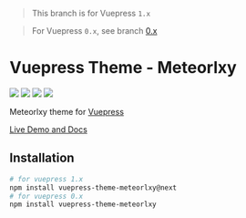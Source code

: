> This branch is for Vuepress `1.x`

> For Vuepress `0.x`, see branch [0.x](https://github.com/meteorlxy/vuepress-theme-meteorlxy/tree/0.x)

# Vuepress Theme - Meteorlxy

![](https://img.shields.io/circleci/project/github/meteorlxy/vuepress-theme-meteorlxy/master.svg?style=flat)
![](https://img.shields.io/npm/v/vuepress-theme-meteorlxy/latest.svg?style=flat)
![](https://img.shields.io/npm/v/vuepress-theme-meteorlxy/next.svg?style=flat)
![](https://img.shields.io/github/license/meteorlxy/vuepress-theme-meteorlxy.svg?style=flat)


Meteorlxy theme for [Vuepress](https://vuepress.vuejs.org)

[Live Demo and Docs](https://vuepress-theme-meteorlxy.meteorlxy.cn)

## Installation

```sh
# for vuepress 1.x
npm install vuepress-theme-meteorlxy@next
# for vuepress 0.x
npm install vuepress-theme-meteorlxy
```
